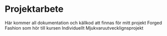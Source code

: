 ﻿Projektarbete
=======

Här kommer all dokumentation och källkod att finnas för mitt projekt Forged Fashion som hör till kursen Individuellt Mjukvaruutvecklignsprojekt
